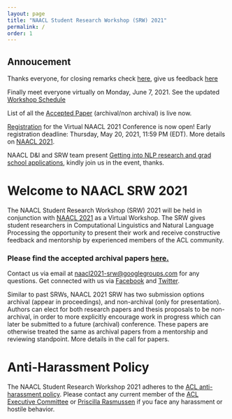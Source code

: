 ```yaml
---
layout: page
title: "NAACL Student Research Workshop (SRW) 2021"
permalink: /
order: 1
---
```


## Annoucement

Thanks everyone, for closing remarks check [here](https://www.youtube.com/watch?v=tPg3EHjze3A), give us feedback [here](https://t.co/2F9TXmVLL7?amp=1)

Finally meet everyone virtually on Monday, June 7, 2021. See the updated [Workshop Schedule](https://2021.naacl.org/conference-program/srw/program.html)

List of all the [Accepted Paper](https://naacl2021-srw.github.io/accepted) (archival/non archival) is live now.

[Registration](https://2021.naacl.org/registration/) for the Virtual NAACL 2021 Conference is now open!
Early registration deadline: Thursday, May 20, 2021, 11:59 PM (EDT). More details on [NAACL 2021](https://2021.naacl.org/).  

NAACL D&I and SRW team present [Getting into NLP research and grad school applications](https://2021.naacl.org/blog/grad-school-panel/), kindly join us in the event, thanks.

# Welcome to NAACL SRW 2021
The NAACL Student Research Workshop (SRW) 2021 will be held in conjunction with [NAACL 2021](https://2021.naacl.org/) as a Virtual Workshop. The SRW gives student researchers in Computational Linguistics and Natural Language Processing the opportunity to present their work and receive constructive feedback and mentorship by experienced members of the ACL community. 

### Please find the accepted archival papers [here.](https://aclanthology.org/volumes/2021.naacl-srw/)

<!-- <img src="images/social_picture.jpeg" alt="Happy faces during the SRW Social in Minneapolis, Minnesota" width="60%"/> 
<br>
_**Happy faces during the SRW Social in Minneapolis, Minnesota**_ -->

Contact us via email at [naacl2021-srw@googlegroups.com](mailto:naacl2021-srw@googlegroups.com) for any questions.
Get connected with us via [Facebook](https://www.facebook.com/naaclsrw2021) and [Twitter](https://twitter.com/naacl_srw).

<!-- We will update this site when latest information are available. -->

<!-- ### List of the accepted papers are available [here](/accepted) -->


<!-- # Differences from Past SRWs -->
Similar to past SRWs, NAACL 2021 SRW has two submission options archival (appear in proceedings), and non-archival (only for presentation). Authors can elect for both research papers and thesis proposals to be non-archival, in order to more explicitly encourage work in progress which can later be submitted to a future (archival) conference. These papers are otherwise treated the same as archival papers from a mentorship and reviewing standpoint. More details in the call for papers.

# Anti-Harassment Policy
The NAACL Student Research Workshop 2021 adheres to the [ACL anti-harassment policy](https://www.aclweb.org/adminwiki/index.php?title=Anti-Harassment_Policy). Please contact any current member of the [ACL Executive Committee](https://www.aclweb.org/portal/about) or [Priscilla Rasmussen](mailto:acl@aclweb.org) if you face any harassment or hostile behavior.


<!-- # Sponsored By        -->
<!-- ![Computing Research Association’s Computing Community Consortium (CCC)](images/ccc_hz copy.jpg)
![National Science Foundation](images/NSF_4-Color_bitmap_Logo.png =250x)
 -->
<!-- <img src="images/ccc_hz copy.jpg" alt="Computing Research Association’s Computing Community Consortium (CCC)" width="300"/>
<img src="images/NSF_4-Color_bitmap_Logo.png" alt="National Science Foundation" width="200"/>
<img src="images/nrc_canada_logo.png" alt="National Research Council, Canada" width="250" style="padding: 0 0 0 40px"/>
<img src="images/google_logo.svg" alt="Google" width="250" style="padding: 0 0 0 40px"/> -->



